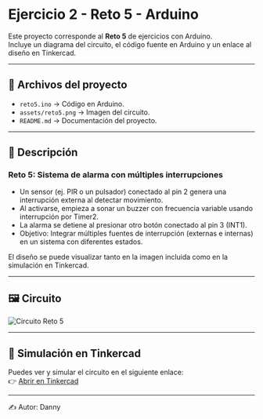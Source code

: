 # Ejercicio 2 - Reto 5 - Arduino

Este proyecto corresponde al **Reto 5** de ejercicios con Arduino.  
Incluye un diagrama del circuito, el código fuente en Arduino y un enlace al diseño en Tinkercad.  

---

## 📂 Archivos del proyecto

- `reto5.ino` → Código en Arduino.
- `assets/reto5.png` → Imagen del circuito.
- `README.md` → Documentación del proyecto.

---

## 📝 Descripción

### Reto 5: Sistema de alarma con múltiples interrupciones

- Un sensor (ej. PIR o un pulsador) conectado al pin 2 genera una interrupción externa al detectar movimiento.
- Al activarse, empieza a sonar un buzzer con frecuencia variable usando interrupción por Timer2.
- La alarma se detiene al presionar otro botón conectado al pin 3 (INT1).
- Objetivo: Integrar múltiples fuentes de interrupción (externas e internas) en un sistema con diferentes estados.

El diseño se puede visualizar tanto en la imagen incluida como en la simulación en Tinkercad.

---

## 🖼️ Circuito

![Circuito Reto 5](./assets/reto5.png)

---

## 🔗 Simulación en Tinkercad

Puedes ver y simular el circuito en el siguiente enlace:  
👉 [Abrir en Tinkercad](https://www.tinkercad.com/things/9EcpnBPHTuj-reto25)

---

✍️ Autor: Danny
